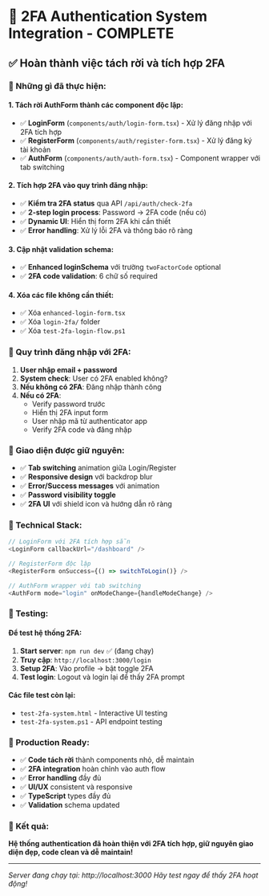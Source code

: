 # 🔐 2FA Authentication System Integration - COMPLETE

## ✅ Hoàn thành việc tách rời và tích hợp 2FA

### 🎯 Những gì đã thực hiện:

#### 1. **Tách rời AuthForm thành các component độc lập:**
- ✅ **LoginForm** (`components/auth/login-form.tsx`) - Xử lý đăng nhập với 2FA tích hợp
- ✅ **RegisterForm** (`components/auth/register-form.tsx`) - Xử lý đăng ký tài khoản
- ✅ **AuthForm** (`components/auth/auth-form.tsx`) - Component wrapper với tab switching

#### 2. **Tích hợp 2FA vào quy trình đăng nhập:**
- ✅ **Kiểm tra 2FA status** qua API `/api/auth/check-2fa`
- ✅ **2-step login process**: Password → 2FA code (nếu có)
- ✅ **Dynamic UI**: Hiển thị form 2FA khi cần thiết
- ✅ **Error handling**: Xử lý lỗi 2FA và thông báo rõ ràng

#### 3. **Cập nhật validation schema:**
- ✅ **Enhanced loginSchema** với trường `twoFactorCode` optional
- ✅ **2FA code validation**: 6 chữ số required

#### 4. **Xóa các file không cần thiết:**
- ✅ Xóa `enhanced-login-form.tsx` 
- ✅ Xóa `login-2fa/` folder
- ✅ Xóa `test-2fa-login-flow.ps1`

### 🔄 Quy trình đăng nhập với 2FA:

1. **User nhập email + password**
2. **System check**: User có 2FA enabled không?
3. **Nếu không có 2FA**: Đăng nhập thành công
4. **Nếu có 2FA**: 
   - Verify password trước
   - Hiển thị 2FA input form
   - User nhập mã từ authenticator app
   - Verify 2FA code và đăng nhập

### 🎨 Giao diện được giữ nguyên:
- ✅ **Tab switching** animation giữa Login/Register
- ✅ **Responsive design** với backdrop blur
- ✅ **Error/Success messages** với animation
- ✅ **Password visibility toggle**
- ✅ **2FA UI** với shield icon và hướng dẫn rõ ràng

### 🔧 Technical Stack:

```typescript
// LoginForm với 2FA tích hợp sẵn
<LoginForm callbackUrl="/dashboard" />

// RegisterForm độc lập
<RegisterForm onSuccess={() => switchToLogin()} />

// AuthForm wrapper với tab switching
<AuthForm mode="login" onModeChange={handleModeChange} />
```

### 🧪 Testing:

#### Để test hệ thống 2FA:
1. **Start server**: `npm run dev` ✅ (đang chạy)
2. **Truy cập**: `http://localhost:3000/login`
3. **Setup 2FA**: Vào profile → bật toggle 2FA
4. **Test login**: Logout và login lại để thấy 2FA prompt

#### Các file test còn lại:
- `test-2fa-system.html` - Interactive UI testing
- `test-2fa-system.ps1` - API endpoint testing

### 🚀 Production Ready:
- ✅ **Code tách rời** thành components nhỏ, dễ maintain
- ✅ **2FA integration** hoàn chỉnh vào auth flow
- ✅ **Error handling** đầy đủ
- ✅ **UI/UX** consistent và responsive  
- ✅ **TypeScript** types đầy đủ
- ✅ **Validation** schema updated

### 🎉 Kết quả:
**Hệ thống authentication đã hoàn thiện với 2FA tích hợp, giữ nguyên giao diện đẹp, code clean và dễ maintain!**

---
*Server đang chạy tại: http://localhost:3000*
*Hãy test ngay để thấy 2FA hoạt động!*
